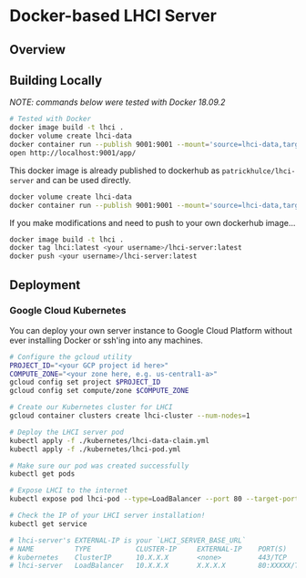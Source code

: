# Docker-based LHCI Server

## Overview

## Building Locally

_NOTE: commands below were tested with Docker 18.09.2_

```bash
# Tested with Docker
docker image build -t lhci .
docker volume create lhci-data
docker container run --publish 9001:9001 --mount='source=lhci-data,target=/data' --detach lhci
open http://localhost:9001/app/
```

This docker image is already published to dockerhub as `patrickhulce/lhci-server` and can be used directly.

```bash
docker volume create lhci-data
docker container run --publish 9001:9001 --mount='source=lhci-data,target=/data' --detach patrickhulce/lhci-server
```

If you make modifications and need to push to your own dockerhub image...

```bash
docker image build -t lhci .
docker tag lhci:latest <your username>/lhci-server:latest
docker push <your username>/lhci-server:latest
```

## Deployment

### Google Cloud Kubernetes

You can deploy your own server instance to Google Cloud Platform without ever installing Docker or ssh'ing into any machines.

```bash
# Configure the gcloud utility
PROJECT_ID="<your GCP project id here>"
COMPUTE_ZONE="<your zone here, e.g. us-central1-a>"
gcloud config set project $PROJECT_ID
gcloud config set compute/zone $COMPUTE_ZONE

# Create our Kubernetes cluster for LHCI
gcloud container clusters create lhci-cluster --num-nodes=1

# Deploy the LHCI server pod
kubectl apply -f ./kubernetes/lhci-data-claim.yml
kubectl apply -f ./kubernetes/lhci-pod.yml

# Make sure our pod was created successfully
kubectl get pods

# Expose LHCI to the internet
kubectl expose pod lhci-pod --type=LoadBalancer --port 80 --target-port 9001 --name=lhci-server

# Check the IP of your LHCI server installation!
kubectl get service

# lhci-server's EXTERNAL-IP is your `LHCI_SERVER_BASE_URL`
# NAME          TYPE           CLUSTER-IP     EXTERNAL-IP    PORT(S)        AGE
# kubernetes    ClusterIP      10.X.X.X       <none>         443/TCP        9m
# lhci-server   LoadBalancer   10.X.X.X       X.X.X.X        80:XXXXX/TCP   2m
```
